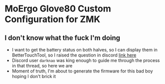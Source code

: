 # MoErgo Glove80 Custom Configuration for ZMK

## I don't know what the fuck I'm doing

- I want to get the battery status on both halves, so I can display them in
  BetterTouchTool, so I raised the question in discord
  [link here](https://discord.com/channels/877392805654306816/1344610846449471520/1344610846449471520)
- Discord user `darknao` was king enough to guide me through the process in that
  thread, so here we are
- Moment of truth, I'm about to generate the firmware for this bad boy hoping I
  don't brick it
